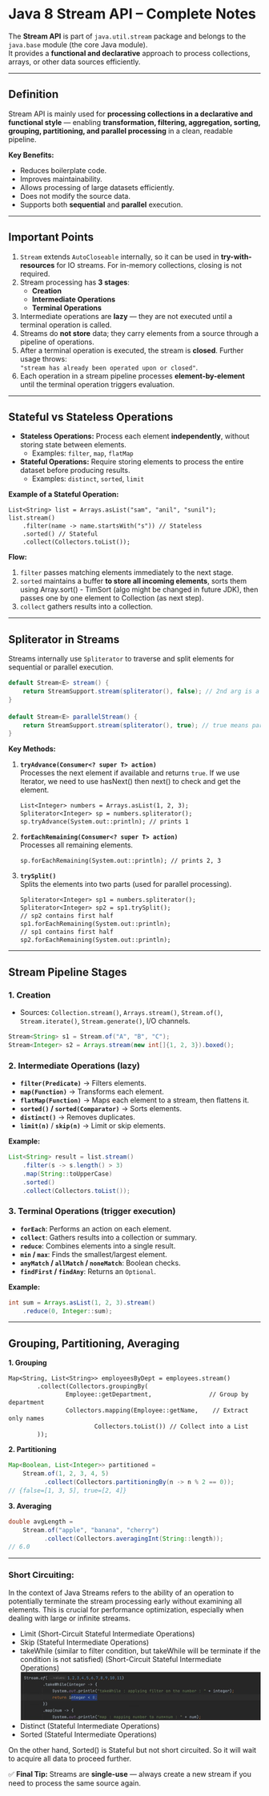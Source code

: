 # Java 8 Stream API – Complete Notes

The **Stream API** is part of `java.util.stream` package and belongs to the `java.base` module (the core Java module).  
It provides a **functional and declarative** approach to process collections, arrays, or other data sources efficiently.

---

## **Definition**
Stream API is mainly used for **processing collections in a declarative and functional style** — enabling **transformation, filtering, aggregation, sorting, grouping, partitioning, and parallel processing** in a clean, readable pipeline.

**Key Benefits:**
- Reduces boilerplate code.
- Improves maintainability.
- Allows processing of large datasets efficiently.
- Does not modify the source data.
- Supports both **sequential** and **parallel** execution.

---

## **Important Points**
1. `Stream` extends `AutoCloseable` internally, so it can be used in **try-with-resources** for IO streams. For in-memory collections, closing is not required.
2. Stream processing has **3 stages**:  
   - **Creation**
   - **Intermediate Operations**
   - **Terminal Operations**
3. Intermediate operations are **lazy** — they are not executed until a terminal operation is called.
4. Streams do **not store** data; they carry elements from a source through a pipeline of operations.
5. After a terminal operation is executed, the stream is **closed**. Further usage throws:  
   `"stream has already been operated upon or closed"`.
6. Each operation in a stream pipeline processes **element-by-element** until the terminal operation triggers evaluation.

---

## **Stateful vs Stateless Operations**

- **Stateless Operations:** Process each element **independently**, without storing state between elements.
  - Examples: `filter`, `map`, `flatMap`
- **Stateful Operations:** Require storing elements to process the entire dataset before producing results.
  - Examples: `distinct`, `sorted`, `limit`

**Example of a Stateful Operation:**
```
List<String> list = Arrays.asList("sam", "anil", "sunil");
list.stream()
    .filter(name -> name.startsWith("s")) // Stateless
    .sorted() // Stateful
    .collect(Collectors.toList());
```
**Flow:**
1. `filter` passes matching elements immediately to the next stage.
2. `sorted` maintains a buffer **to store all incoming elements**, sorts them using Array.sort() - TimSort (algo might be changed in future JDK), then passes one by one element to Collection (as next step).
3. `collect` gathers results into a collection.

---

## **Spliterator in Streams**
Streams internally use `Spliterator` to traverse and split elements for sequential or parallel execution.

```java
default Stream<E> stream() {
    return StreamSupport.stream(spliterator(), false); // 2nd arg is a flag, false means sequential
}

default Stream<E> parallelStream() {
    return StreamSupport.stream(spliterator(), true); // true means parallel
}
```

**Key Methods:**
1. **`tryAdvance(Consumer<? super T> action)`**  
   Processes the next element if available and returns `true`. If we use Iterator, we need to use hasNext() then next() to check and get the element.
   ```
   List<Integer> numbers = Arrays.asList(1, 2, 3);
   Spliterator<Integer> sp = numbers.spliterator();
   sp.tryAdvance(System.out::println); // prints 1
   ```

2. **`forEachRemaining(Consumer<? super T> action)`**  
   Processes all remaining elements.
   ```
   sp.forEachRemaining(System.out::println); // prints 2, 3
   ```

3. **`trySplit()`**  
   Splits the elements into two parts (used for parallel processing).
   ```
   Spliterator<Integer> sp1 = numbers.spliterator();
   Spliterator<Integer> sp2 = sp1.trySplit();
   // sp2 contains first half
   sp1.forEachRemaining(System.out::println);
   // sp1 contains first half
   sp2.forEachRemaining(System.out::println);
   ```

---

## **Stream Pipeline Stages**

### 1. **Creation**
- Sources: `Collection.stream()`, `Arrays.stream()`, `Stream.of()`, `Stream.iterate()`, `Stream.generate()`, I/O channels.
```java
Stream<String> s1 = Stream.of("A", "B", "C");
Stream<Integer> s2 = Arrays.stream(new int[]{1, 2, 3}).boxed();
```

### 2. **Intermediate Operations** (lazy)
- **`filter(Predicate)`** → Filters elements.
- **`map(Function)`** → Transforms each element.
- **`flatMap(Function)`** → Maps each element to a stream, then flattens it.
- **`sorted()` / `sorted(Comparator)`** → Sorts elements.
- **`distinct()`** → Removes duplicates.
- **`limit(n)`** / **`skip(n)`** → Limit or skip elements.

**Example:**
```java
List<String> result = list.stream()
    .filter(s -> s.length() > 3)
    .map(String::toUpperCase)
    .sorted()
    .collect(Collectors.toList());
```

### 3. **Terminal Operations** (trigger execution)
- **`forEach`**: Performs an action on each element.
- **`collect`**: Gathers results into a collection or summary.
- **`reduce`**: Combines elements into a single result.
- **`min` / `max`**: Finds the smallest/largest element.
- **`anyMatch` / `allMatch` / `noneMatch`**: Boolean checks.
- **`findFirst` / `findAny`**: Returns an `Optional`.

**Example:**
```java
int sum = Arrays.asList(1, 2, 3).stream()
    .reduce(0, Integer::sum);
```

---

## **Grouping, Partitioning, Averaging**

**1. Grouping**
```
Map<String, List<String>> employeesByDept = employees.stream()
        .collect(Collectors.groupingBy(
                Employee::getDepartment,                // Group by department
                Collectors.mapping(Employee::getName,    // Extract only names
                        Collectors.toList()) // Collect into a List
        ));
```

**2. Partitioning**
```java
Map<Boolean, List<Integer>> partitioned =
    Stream.of(1, 2, 3, 4, 5)
          .collect(Collectors.partitioningBy(n -> n % 2 == 0));
// {false=[1, 3, 5], true=[2, 4]}
```

**3. Averaging**
```java
double avgLength =
    Stream.of("apple", "banana", "cherry")
          .collect(Collectors.averagingInt(String::length));
// 6.0
```

---

### Short Circuiting:

In the context of Java Streams refers to the ability of an operation to potentially terminate the stream processing early without examining all elements. This is crucial for performance optimization, especially when dealing with large or infinite streams.

* Limit (Short-Circuit Stateful Intermediate Operations)
* Skip (Stateful Intermediate Operations)
* takeWhile (similar to filter condition, but takeWhile will be terminate if the condition is not satisfied) (Short-Circuit Stateful Intermediate Operations)
   ![img.png](img.png)
* Distinct (Stateful Intermediate Operations)
* Sorted  (Stateful Intermediate Operations)

On the other hand, Sorted() is Stateful but not short circuited. So it will wait to acquire all data to proceed further.

✅ **Final Tip:** Streams are **single-use** — always create a new stream if you need to process the same source again.

